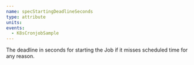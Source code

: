 ```yaml
---
name: specStartingDeadlineSeconds
type: attribute
units:
events:
  - K8sCronjobSample
---
```


The deadline in seconds for starting the Job if it misses scheduled time for any reason.
